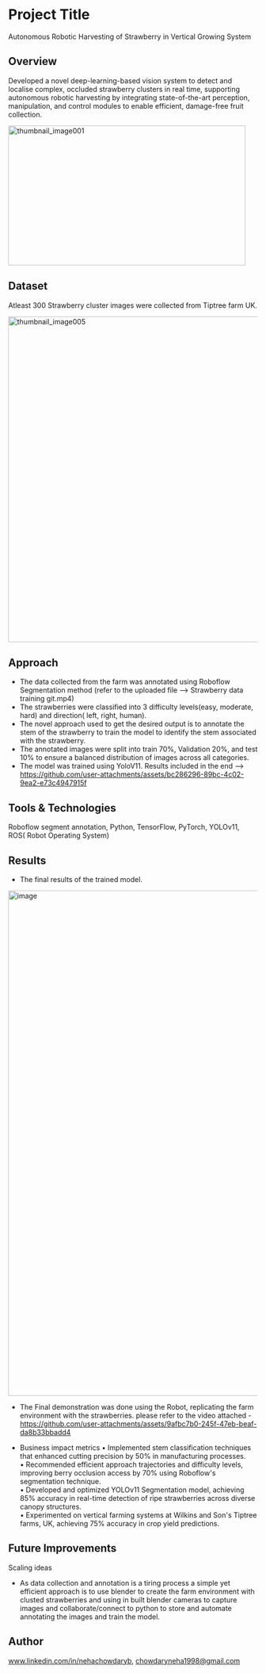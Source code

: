 # Project Title 
Autonomous Robotic Harvesting of Strawberry in Vertical Growing System 

## Overview
Developed a novel deep-learning-based vision system to detect and localise complex, occluded strawberry clusters in real  time, supporting autonomous robotic harvesting by integrating state-of-the-art perception, manipulation, and control modules  to enable efficient, damage-free fruit collection. 

<img width="479" height="282" alt="thumbnail_image001" src="https://github.com/user-attachments/assets/decc302f-7470-4a3e-ad00-1fa06a80b25c" />

## Dataset
Atleast 300 Strawberry cluster images were collected from Tiptree farm UK. 

<img width="1168" height="657" alt="thumbnail_image005" src="https://github.com/user-attachments/assets/23ff46a0-e143-45c3-9768-3e8adbdd7e0d" />

## Approach
- The data collected from the farm was annotated using Roboflow Segmentation method (refer to the uploaded file --> Strawberry data training git.mp4)
- The strawberries were classified into 3 difficulty levels(easy, moderate, hard) and direction( left, right, human).
- The novel approach used to get the desired output is to annotate the stem of the strawberry to train the model to identify the stem associated with the strawberry.
- The annotated images were split into train 70%, Validation 20%, and test 10% to ensure a balanced distribution of images across all categories.
- The model was trained using YoloV11. Results included in the end --> https://github.com/user-attachments/assets/bc286296-89bc-4c02-9ea2-e73c4947915f  

## Tools & Technologies
Roboflow segment annotation, Python, TensorFlow, PyTorch, YOLOv11, ROS( Robot Operating System)

## Results
- The final results of the trained model.

<img width="1812" height="1019" alt="image" src="https://github.com/user-attachments/assets/2343633e-b211-4e4b-9097-49ca25c6e2ec" />

- The Final demonstration was done using the Robot, replicating the farm environment with the strawberries.
  please refer to the video attached - https://github.com/user-attachments/assets/9afbc7b0-245f-47eb-beaf-da8b33bbadd4

- Business impact metrics
• Implemented stem classification techniques that enhanced cutting precision by 50% in manufacturing processes.  
• Recommended efficient approach trajectories and difficulty levels, improving berry occlusion access by 70% using Roboflow's 
segmentation technique.  
• Developed and optimized YOLOv11 Segmentation model, achieving 85% accuracy in real-time detection of ripe strawberries 
across diverse canopy structures.  
• Experimented on vertical farming systems at Wilkins and Son's Tiptree farms, UK, achieving 75% accuracy in crop yield 
predictions.  

## Future Improvements
Scaling ideas
- As data collection and annotation is a tiring process a simple yet efficient approach is to use blender to create the farm environment with clusted strawberries and using in built blender cameras to capture images and collaborate/connect to python to store and automate annotating the images and train the model.

## Author
www.linkedin.com/in/nehachowdaryb, chowdaryneha1998@gmail.com

